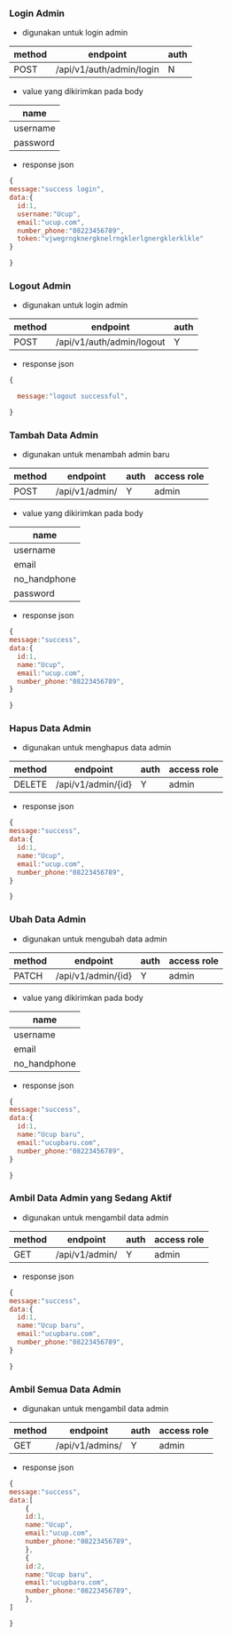  
 ### Login Admin
 - digunakan untuk login admin

| method | endpoint         | auth   |
|--------|------------------|--------|
| POST   | /api/v1/auth/admin/login   |  N    |

- value yang dikirimkan pada body

| name     | 
|----------|
| username | 
| password | 

- response json

```js
{
message:"success login",
data:{
  id:1,
  username:"Ucup",
  email:"ucup.com",
  number_phone:"08223456789",
  token:"vjwegrngknergknelrngklerlgnergklerklkle"
}

}
```


 ### Logout Admin
 - digunakan untuk login admin

| method | endpoint         | auth   |
|--------|------------------|--------|
| POST   | /api/v1/auth/admin/logout   |  Y   |

- response json

```js
{

  message:"logout successful",

}
```



  ### Tambah Data Admin
 - digunakan untuk menambah admin baru

| method | endpoint         | auth   |access role|
|--------|------------------|--------|-----------|
| POST   | /api/v1/admin/   |  Y     |admin      |

- value yang dikirimkan pada body

| name     | 
|----------|
| username | 
| email    | 
| no_handphone | 
| password |

- response json
```js
{
message:"success",
data:{
  id:1,
  name:"Ucup",
  email:"ucup.com",
  number_phone:"08223456789",
}

}
```



 ### Hapus Data Admin
 - digunakan untuk menghapus data admin

| method | endpoint         | auth   |access role|
|--------|------------------|--------|-----------|
| DELETE   | /api/v1/admin/{id}   |  Y     |admin      |

- response json
```js
{
message:"success",
data:{
  id:1,
  name:"Ucup",
  email:"ucup.com",
  number_phone:"08223456789",
}

}
```


 ### Ubah Data Admin
 - digunakan untuk mengubah data admin

| method | endpoint         | auth   |access role|
|--------|------------------|--------|-----------|
| PATCH   | /api/v1/admin/{id}   |  Y     |admin      |

- value yang dikirimkan pada body

| name     | 
|----------|
| username | 
| email    | 
| no_handphone | 

- response json
```js
{
message:"success",
data:{
  id:1,
  name:"Ucup baru",
  email:"ucupbaru.com",
  number_phone:"08223456789",
}

}
```


 ### Ambil Data Admin yang Sedang Aktif
 - digunakan untuk mengambil data admin

| method | endpoint         | auth   |access role|
|--------|------------------|--------|-----------|
| GET  | /api/v1/admin/  |  Y     |admin      |


- response json
```js
{
message:"success",
data:{
  id:1,
  name:"Ucup baru",
  email:"ucupbaru.com",
  number_phone:"08223456789",
}

}
```


 ### Ambil Semua Data Admin
 - digunakan untuk mengambil data admin

| method | endpoint         | auth   |access role|
|--------|------------------|--------|-----------|
| GET  | /api/v1/admins/  |  Y     |admin      |


- response json
```js
{
message:"success",
data:[
    {
    id:1,
    name:"Ucup",
    email:"ucup.com",
    number_phone:"08223456789",
    },
    {
    id:2,
    name:"Ucup baru",
    email:"ucupbaru.com",
    number_phone:"08223456789",
    },
]

}
```






